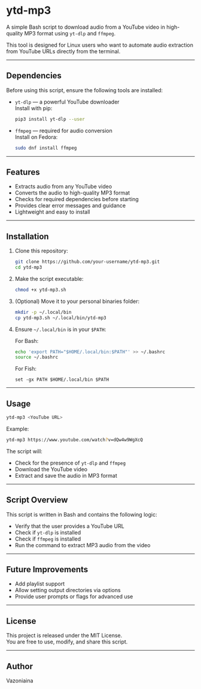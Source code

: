 # ytd-mp3

A simple Bash script to download audio from a YouTube video in high-quality MP3 format using `yt-dlp` and `ffmpeg`.

This tool is designed for Linux users who want to automate audio extraction from YouTube URLs directly from the terminal.

---

## Dependencies

Before using this script, ensure the following tools are installed:

- `yt-dlp` — a powerful YouTube downloader  
  Install with pip:
  ```bash
  pip3 install yt-dlp --user
  ```

- `ffmpeg` — required for audio conversion  
  Install on Fedora:
  ```bash
  sudo dnf install ffmpeg
  ```

---

## Features

- Extracts audio from any YouTube video
- Converts the audio to high-quality MP3 format
- Checks for required dependencies before starting
- Provides clear error messages and guidance
- Lightweight and easy to install

---

## Installation

1. Clone this repository:
   ```bash
   git clone https://github.com/your-username/ytd-mp3.git
   cd ytd-mp3
   ```

2. Make the script executable:
   ```bash
   chmod +x ytd-mp3.sh
   ```

3. (Optional) Move it to your personal binaries folder:
   ```bash
   mkdir -p ~/.local/bin
   cp ytd-mp3.sh ~/.local/bin/ytd-mp3
   ```

4. Ensure `~/.local/bin` is in your `$PATH`:

   For Bash:
   ```bash
   echo 'export PATH="$HOME/.local/bin:$PATH"' >> ~/.bashrc
   source ~/.bashrc
   ```

   For Fish:
   ```fish
   set -gx PATH $HOME/.local/bin $PATH
   ```

---

## Usage

```bash
ytd-mp3 <YouTube URL>
```

Example:
```bash
ytd-mp3 https://www.youtube.com/watch?v=dQw4w9WgXcQ
```

The script will:
- Check for the presence of `yt-dlp` and `ffmpeg`
- Download the YouTube video
- Extract and save the audio in MP3 format

---

## Script Overview

This script is written in Bash and contains the following logic:

- Verify that the user provides a YouTube URL
- Check if `yt-dlp` is installed
- Check if `ffmpeg` is installed
- Run the command to extract MP3 audio from the video

---

## Future Improvements

- Add playlist support
- Allow setting output directories via options
- Provide user prompts or flags for advanced use

---

## License

This project is released under the MIT License.  
You are free to use, modify, and share this script.

---

## Author

Vazoniaina  
